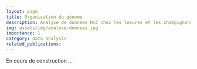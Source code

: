 ```yaml
---
layout: page
title: Organisation du génome
description: Analyse de données HiC chez les levures et les champignons filamenteux.
img: assets/img/analyse-donnees.jpg
importance: 1
category: data analysis
related_publications: 
---
```


En cours de construction ...